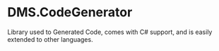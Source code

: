 # DMS.CodeGenerator
Library used to Generated Code, comes with C# support, and is easily extended to other languages.
